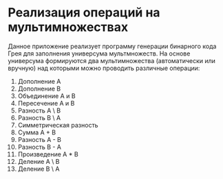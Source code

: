 # Реализация операций на мультимножествах

Данное приложение реализует программу генерации бинарного кода Грея для заполнения универсума мультмножеств. На основе универсума формируются два мультимножества (автоматически или вручную) над которыми можно проводить различные операции: 
1) Дополнение А                              
2) Дополнение В                             
3) Объединение A и B                         
4) Пересечение А и B                         
5) Разность А \\ B                           
6) Разность В \\ А                            
7) Симметрическая разность
8) Сумма A + B
9) Разность А - В
10) Разность B - A
11) Произведение A * B
12) Деление А \\ В
13) Деление В \\ А
    
